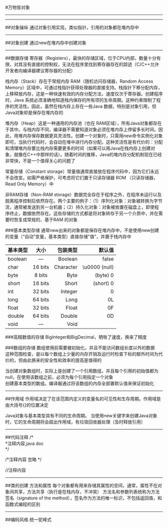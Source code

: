 #万物皆对象

----------
----------
##对象操纵
通过对象引用实现，类似指针，引用的对象都在堆内存中

----------
##对象创建
通过new在堆内存中创建对象

----------
##数据存储
寄存器（Registers），最快的存储区域，位于CPU内部，数量十分有限，对其没有直接的控制权，无法在程序里找到寄存器存在的踪迹（C/C++允许开发者向编译器建议寄存器的分配）  

栈内存（Stack）存在于常规内存 RAM（随机访问存储器，Random Access Memory）区域中，可通过栈指针获得处理器的直接支持。栈指针下移分配内存，上移释放内存，这是一种快速有效的内存分配方法，速度仅次于寄存器。创建程序时，Java 系统必须准确地知道栈内保存的所有项的生命周期。这种约束限制了程序的灵活性。因此，虽然在栈内存上存在一些Java 数据，特别是对象引用，但 Java对象却是保存在堆内存的  

堆内存（Heap）这是一种通用的内存池（也在 RAM区域），所有Java对象都存在于其中。与栈内存不同，编译器不需要知道对象必须在堆内存上停留多长时间。因此，用堆内存保存数据更具灵活性。创建一个对象时，只需用new命令实例化对象即可，当执行代码时，会自动在堆中进行内存分配。这种灵活性是有代价的：分配和清理堆内存要比栈内存需要更多的时间（如果可以用Java在栈内存上创建对象，就像在C++中那样的话）。随着时间的推移，Java的堆内存分配机制现在已经非常快，不是一个值得关心的问题了  

常量存储（Constant storage）常量值通常直接放在程序代码中，因为它们永远不会改变。如需严格保护，可考虑将它们置于只读存储器 ROM （只读存储器，Read Only Memory）中  

非RAM存储（Non-RAM storage）数据完全存在于程序之外，在程序未运行以及脱离程序控制后依然存在。两个主要的例子：（1）序列化对象：对象被转换为字节流，通常被发送到另一台机器；（2）持久化对象：对象被放置在磁盘上，即使程序终止，数据依然存在。这些存储的方式都是将对象转存于另一个介质中，并在需要时恢复成常规的、基于RAM 的对象  

###基本类型存储
通常new出来的对象都是保存在堆内存中，不是使用new创建的变量（“自动”变量，基本类型）直接存储"值"，并置于栈内存中

基本类型|  大小|	       包装类型|        默认值
:------| :------:| ------:| ------:
boolean|  —|	       Boolean|        false
char|	  16 bits|	   Character|      \u0000 (null)
byte|	  8 bits|	   Byte|           (byte) 0
short|	  16 bits|	   Short|          (short) 0
int|	  32 bits|     Integer|        0
long|	  64 bits|     Long|           0L
float|	  32 bits|	   Float|          0F
double|	  64 bits|	   Double|         0D
void|	  —|           Void|

###高精数值的存储
BigInteger和BigDecimal，牺牲了速度，换来了精度

###数组的存储
数组使用前需要被初始化，并且不能访问数组长度以外的数据    
这种范围检查，是以每个数组上少量的内存开销及运行时检查下标的额外时间为代价的，但由此换来的安全性和效率的提高是值得的  

当创建对象数组时，实际上是创建了一个引用数组，并且每个引用的初始值都为null，在使用该数组之前，必须为每个引用指定一个对象  
创建基本类型的数组。编译器通过将该数组的内存全部置默认值来保证初始化  

----------
##作用域
作用域决定了在该范围内定义的变量名的可见性和生存周期。作用域是由大括号{}的位置决定

Java对象与基本类型具有不同的生命周期。
当使用new关键字来创建Java对象时，它的生命周期将会超出作用域，有垃圾回收器处理（及时释放引用）

----------
##代码注释
/*  
 \*注释内容,java doc  
*/

/*注释内容
  忽略
*/

//注释内容 
 
----------
##类的创建
方法和属性
每个对象都有用来存储其属性的空间，通常，属性不在对象间共享，方法共享（执行是在栈内存，不冲突）
方法名和参数列表统称为方法签名（signature of the method），签名作为方法的唯一标识，不包括返回值，和函数式编程的区别

----------
##编码风格
统一驼峰式
